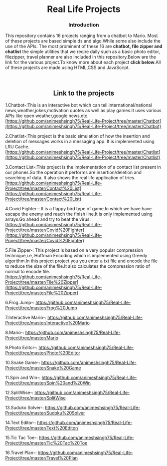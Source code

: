 <h1 align="center">Real Life Projects</h1>
<h3 align="center">Introduction</h3>
<p>This repository contains 16 projects ranging from a chatbot to Mario. Most of these projects are based simple ds and algo.While some also include the use of the APIs.
The most prominent of these 16 are <b>chatbot, file zipper and chatlist</b> the simple utilities that we reqire daily such as a basic photo editor, filezipper, travel planner 
are also included in this repository.Below are the link for the various project.To know more about each project <b>click below</b>.All of these projects are made using HTML,CSS and JavaScript.

 <br/></p>


<h2 align="center">Link to the projects</h2>

1.Chatbot-:This is an interactive bot which can tell international/national news,weather,jokes,motivation quotes as well as play games.It uses various APIs like open weather,google news,etc.<br/>
[https://github.com/animeshsingh75/Real-Life-Project/tree/master/Chatbot](https://github.com/animeshsingh75/Real-Life-Project/tree/master/Chatbot)
<br/>

2.Chatlist-:This project is the basic simulation of how the insertion and deletion of messages works in a messaging app. It is implemented using LRU Cache.<br/>
[https://github.com/animeshsingh75/Real-Life-Project/tree/master/Chatlist](https://github.com/animeshsingh75/Real-Life-Project/tree/master/Chatlist)<br/>

3.Contact List-:This project is the implementation of a contact list present in our phones.So the operation it performs are insertion/deletion and searching of data.
It also shows the real life application of tries.<br/>
[https://github.com/animeshsingh75/Real-Life-Project/tree/master/Contact%20List](https://github.com/animeshsingh75/Real-Life-Project/tree/master/Contact%20List)<br/>

4.Covid Fighter-:
It is a flappy bird type of game.In which we have have escape the enemy and reach the finish line.It is only implemented using arrays.Go ahead and try to beat the virus.<br/>
[https://github.com/animeshsingh75/Real-Life-Project/tree/master/Covid%20Fighter](https://github.com/animeshsingh75/Real-Life-Project/tree/master/Covid%20Fighter)<br/>

5.File Zipper-:
This project is based on a very popular compression technique,i.e, Huffman Encoding which is implemented using Greedy algorithm.In this project project you you enter a txt file 
and encode the file to reduce the size of the file.It also calculates the compression ratio of normal to encode file.<br/>
[https://github.com/animeshsingh75/Real-Life-Project/tree/master/File%20Zipper](https://github.com/animeshsingh75/Real-Life-Project/tree/master/File%20Zipper)<br/>

6.Frog Jump-:
https://github.com/animeshsingh75/Real-Life-Project/tree/master/Frog%20Jump<br/>

7.Interactive Mario-:
https://github.com/animeshsingh75/Real-Life-Project/tree/master/Interactive%20Mario<br/>

8.Mario-:
https://github.com/animeshsingh75/Real-Life-Project/tree/master/Mario<br/>

9.Photo Editor-:
https://github.com/animeshsingh75/Real-Life-Project/tree/master/Photo%20Editor<br/>

10.Snake Game-:
https://github.com/animeshsingh75/Real-Life-Project/tree/master/Snake%20Game<br/>

11.Spin and Win-:
https://github.com/animeshsingh75/Real-Life-Project/tree/master/Spin%20and%20Win<br/>

12.SplitWise-:
https://github.com/animeshsingh75/Real-Life-Project/tree/master/SplitWise<br/>

13.Suduko Solver-:
https://github.com/animeshsingh75/Real-Life-Project/tree/master/Sudoku%20Solver<br/>

14.Text Editor-:
https://github.com/animeshsingh75/Real-Life-Project/tree/master/Text%20Editor/<br/>

15.Tic Tac Toe-:
https://github.com/animeshsingh75/Real-Life-Project/tree/master/Tic%20Tac%20Toe<br/>

16.Travel Plan-:
https://github.com/animeshsingh75/Real-Life-Project/tree/master/Travel%20Plan<br/>
